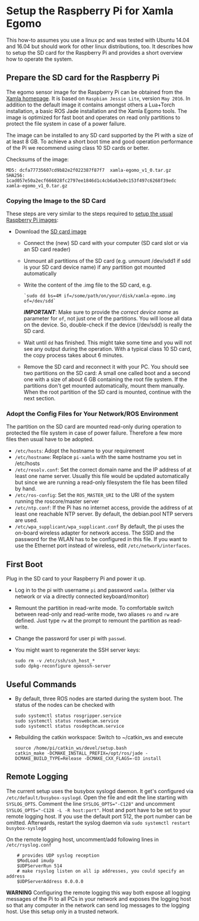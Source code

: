 # Setup the Raspberry Pi for Xamla Egomo

This how-to assumes you use a linux pc and was tested with Ubuntu 14.04 and 16.04 but should work for other linux distributions, too.
It describes how to setup the SD card for the Raspberry Pi and provides a short overview how to operate the system.


## Prepare the SD card for the Raspberry Pi

The egomo sensor image for the Raspberry Pi can be obtained from the [Xamla homepage](http://xamla.com/downloads/egomo-1/rpi/xamla-egomo_v1_0.tar.gz). It is based on `Raspbian Jessie Lite`, version `May 2016`. In addition to the default image it contains amongst others a Lua+Torch installation, a basic ROS Jade installation and the Xamla Egomo tools. The image is optimized for fast boot and operates on read only partitions to protect the file system in case of a power failure.

The image can be installed to any SD card supported by the PI with a size of at least 8 GB. To achieve a short boot time and good operation performance of the Pi we recommend using class 10 SD cards or better.

Checksums of the image:

	MD5: dcfa77735607cd9b82e2f022387f87f7  xamla-egomo_v1_0.tar.gz
	SHA256: 1cad057e50a2ecf666028fc2797ee1846d1c4cb6a63e0c153f497c6268f39edc  xamla-egomo_v1_0.tar.gz


### Copying the Image to the SD Card

These steps are very similar to the steps required to [setup the usual Raspberry Pi images](https://www.raspberrypi.org/documentation/installation/installing-images/linux.md):

* Download the [SD card image](http://xamla.com/downloads/egomo-1/rpi/xamla-egomo_v1_0.tar.gz)
  * Connect the (new) SD card with your computer (SD card slot or via an SD card reader)
  * Unmount all partitions of the SD card (e.g. unmount /dev/sdd1 if sdd is your SD card device name) if any partition got mounted automatically
  * Write the content of the .img file to the SD card, e.g.

		`sudo dd bs=4M if=/some/path/on/your/disk/xamla-egomo.img of=/dev/sdd`

	***IMPORTANT***: Make sure to provide the *correct device name* as parameter for `of`, not just one of the partitions.
	You will loose all data on the device. So, double-check if the device (/dev/sdd) is really the SD card.
  * Wait until `dd` has finished. This might take some time and you will not see any output during the operation.
	With a typical class 10 SD card, the copy process takes about 6 minutes.
  * Remove the SD card and reconnect it with your PC. You should see two partitions on the SD card:
	A small one called boot and a second one with a size of about 6 GB containing the root file system. If the partitions don't get mounted automatically, mount them manually. When the root partition of the SD card is mounted, continue with the next section.


### Adopt the Config Files for Your Network/ROS Environment

The partition on the SD card are mounted read-only during operation to protected the file system in case of power failure. Therefore a few more files then usual have to be adopted.

  * `/etc/hosts`: Adopt the hostname to your requirement
  * `/etc/hostname`: Replace `pi-xamla` with the same hostname you set in /etc/hosts
  * `/etc/resolv.conf`: Set the correct domain name and the IP address of at least one name server. Usually this file would be updated automatically but since we are running a read-only filesystem the file has been filled by hand.
  * `/etc/ros-config`: Set the `ROS_MASTER_URI` to the URI of the system running the roscore/master server
  * `/etc/ntp.conf`: If the Pi has no internet access, provide the address of at least one reachable NTP server. By default, the debian.pool NTP servers are used.
  * `/etc/wpa_supplicant/wpa_supplicant.conf` By default, the pi uses the on-board wireless adapter for network access. The SSID and the password for the WLAN has to be configured in this file. If you want to use the Ethernet port instead of wireless, edit `/etc/network/interfaces`.


## First Boot

Plug in the SD card to your Raspberry Pi and power it up.

  * Log in to the pi with username `pi` and password `xamla`. (either via network or via a directly connected keyboard/monitor)
  * Remount the partition in read-write mode. To comfortable switch between read-only and read-write mode, two aliases `ro` and `rw` are defined. Just type `rw` at the prompt to remount the partition as read-write.
  * Change the password for user pi with `passwd`.
  * You might want to regenerate the SSH server keys:

        sudo rm -v /etc/ssh/ssh_host_*
        sudo dpkg-reconfigure openssh-server


## Useful Commands

  * By default, three ROS nodes are started during the system boot. The status of the nodes can be checked with

        sudo systemctl status rosgripper.service
        sudo systemctl status roswebcam.service
        sudo systemctl status rosdepthcam.service

  * Rebuilding the catkin workspace: Switch to ~/catkin_ws and execute

        source /home/pi/catkin_ws/devel/setup.bash
        catkin_make -DCMAKE_INSTALL_PREFIX=/opt/ros/jade -DCMAKE_BUILD_TYPE=Release -DCMAKE_CXX_FLAGS=-O3 install

## Remote Logging

The current setup uses the busybox syslogd daemon. It get's configured via `/etc/default/busybox-syslogd`. Open the file
and edit the line starting with `SYSLOG_OPTS`. Comment the line `SYSLOG_OPTS="-C128"` and uncomment `SYSLOG_OPTS="-C128 -L -R host:port"`. Host and port have to be set to your remote logging host. If you use the default port 512, the port number can be omitted. Afterwards, restart the syslog daemon via `sudo systemctl restart busybox-syslogd`

On the remote logging host, uncomment/add following lines in `/etc/rsyslog.conf`

        # provides UDP syslog reception
        $ModLoad imudp
        $UDPServerRun 514
        # make rsyslog listen on all ip addresses, you could specify an address
        $UDPServerAddress 0.0.0.0

**WARNING** Configuring the remote logging this way both expose all logging messages of the Pi to all PCs in your network and exposes the logging host so that any computer in the network can send log messages to the logging host. Use this setup only in a trusted network.

